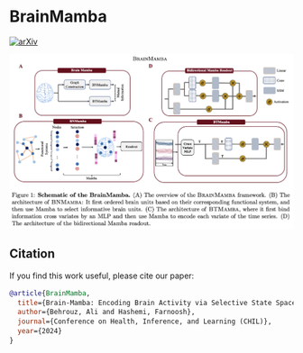# BrainMamba

[![arXiv](https://img.shields.io/badge/arXiv-2205.12454-b31b1b.svg)](https://arxiv.org)



![BrainMamba-viz](./BrainMamba.png)



## Citation

If you find this work useful, please cite our paper:
```bibtex
@article{BrainMamba,
  title={Brain-Mamba: Encoding Brain Activity via Selective State Space Models},
  author={Behrouz, Ali and Hashemi, Farnoosh},
  journal={Conference on Health, Inference, and Learning (CHIL)},
  year={2024}
}
```
